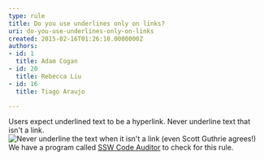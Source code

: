 ```yaml
---
type: rule
title: Do you use underlines only on links?
uri: do-you-use-underlines-only-on-links
created: 2015-02-16T01:26:10.0000000Z
authors:
- id: 1
  title: Adam Cogan
- id: 20
  title: Rebecca Liu
- id: 16
  title: Tiago Araujo

---
```


Users expect underlined text to be a hyperlink. Never underline text that isn't a link.
 ![ Never underline the text when it isn't a link (even <br>      [Scott Guthrie agrees](http://www.ssw.com.au/ssw/Redirect/Microsoft/ScottGu.htm)!)](../assets/Websites_UnderlineNoHyperlink.gif)
We have a program called  [SSW Code Auditor](http://www.ssw.com.au/ssw/CodeAuditor/Rules.aspx#BreadCrumbs) to check for this rule.
